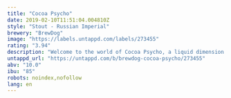 ```yaml
---
title: "Cocoa Psycho"
date: 2019-02-10T11:51:04.004810Z
style: "Stout - Russian Imperial"
brewery: "BrewDog"
image: "https://labels.untappd.com/labels/273455"
rating: "3.94"
description: "Welcome to the world of Cocoa Psycho, a liquid dimension where pure indulgence reigns.  This Imperial Stout borrows from the voluptuary decadence of 18th Century Russia, with its extravagantly smooth blend of crushed coffee beans, cacao nibs and dark malts.  Dig past the infusions of vanilla pods and toasted oak chips and eventually you’ll come face to face with the madness required to make this beer: a kind of depraved logic that would make Rasputin himself proud.  To fully unleash the aromas and bittersweet luxury of this stout we recommend drinking it from a stemmed beer glass before taking a sledgehammer to a Faberge egg.  Malts: Extra Pale, Wheat, Cara, Smoked, Black and Roasted Barley  Hops: Cascade, Fuggles and Goldings"
untappd_url: "https://untappd.com/b/brewdog-cocoa-psycho/273455"
abv: "10.0"
ibu: "85"
robots: noindex,nofollow
lang: en
---
```

